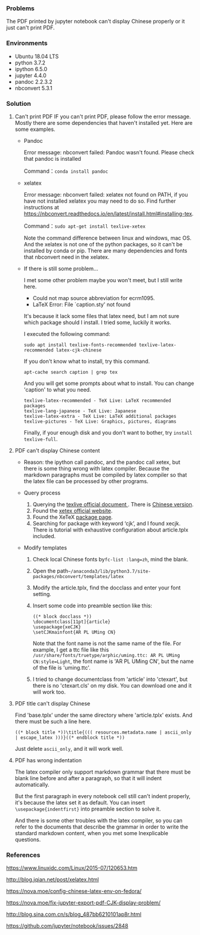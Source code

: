 ### Problems

The PDF printed by jupyter notebook can't display Chinese properly or it just can't print PDF. 

### Environments

* Ubuntu 18.04 LTS
* python 3.7.2
* ipython 6.5.0
* jupyter 4.4.0
* pandoc 2.2.3.2
* nbconvert 5.3.1

### Solution

1. Can't print PDF
   IF you can't print PDF, please follow the error message. Mostly there are some dependencies that haven't installed yet. Here are some examples.

   - Pandoc

     Error message: nbconvert failed: Pandoc wasn't found. Please check that pandoc is installed

     Command：```conda install pandoc```

   - xelatex

     Error message: nbconvert failed: xelatex not found on PATH, if you have not installed xelatex you may need to do so. Find further instructions at https://nbconvert.readthedocs.io/en/latest/install.html#installing-tex.

     Command：```sudo apt-get install texlive-xetex```

     Note the command difference between linux and windows, mac OS. And the xelatex is not one of the python packages, so it can't be installed by conda or pip. There are many dependencies and fonts that nbconvert need in the xelatex. 

   - If there is still some problem...

     I met some other problem maybe you won't meet, but I still write here. 

     - Could not map source abbreviation for ecrm1095.
     - LaTeX Error: File `caption.sty' not found

     It's because it lack some files that latex need, but I am not sure which package should I install. I tried some, luckily it works.

     I executed the following command:

     ```shell
     sudo apt install texlive-fonts-recommended texlive-latex-recommended latex-cjk-chinese
     ```

     If you don't know what to install, try this command. 

     ```shell
     apt-cache search caption | grep tex
     ```
     And you will get some prompts about what to install. You can change 'caption'  to what you need. 
     ```shell
     texlive-latex-recommended - TeX Live: LaTeX recommended packages
     texlive-lang-japanese - TeX Live: Japanese
     texlive-latex-extra - TeX Live: LaTeX additional packages
     texlive-pictures - TeX Live: Graphics, pictures, diagrams
     ```

     Finally, if your enough disk and you don't want to bother, try ```install texlive-full```.

2. PDF can't display Chinese content

   - Reason: the ipython call pandoc, and the pandoc call xetex, but there is some thing wrong with latex compiler. Because the markdown paragraphs must be compiled by latex compiler so that the latex file can be processed by other programs. 

   - Query process

     1. Querying the [ texlive official document ](http://tug.org/texlive/doc.html). There is [Chinese version](http://tug.org/texlive/doc/texlive-zh-cn/). 
     2. Found the [xetex official website](http://tug.org/xetex/). 
     3. Found the XeTeX [package page](https://ctan.org/pkg/xecjk). 
     4. Searching for package with keyword ‘cjk’, and I found xecjk. There is tutorial  with exhaustive configuration about article.tplx included. 

   - Modify templates

     1. Check local Chinese fonts by```fc-list :lang=zh```, mind the blank. 

     2. Open the path```~/anaconda3/lib/python3.7/site-packages/nbconvert/templates/latex```

     3. Modify the article.tplx, find the docclass and enter your font setting. 

     4. Insert some code into preamble section like this:

        ```
        ((* block docclass *))
        \documentclass[11pt]{article}
        \usepackage{xeCJK}
        \setCJKmainfont{AR PL UMing CN}
        ```

        Note that the font name is not the same name of the file. For example, I get a ttc file like this ```/usr/share/fonts/truetype/arphic/uming.ttc: AR PL UMing CN:style=Light```, the font name is 'AR PL UMing CN', but the name of the file is 'uming.ttc'. 

     5. I tried to change documentclass from 'article' into 'ctexart', but there is no 'ctexart.cls' on my disk. You can download one and it will work too. 

3. PDF title can't display Chinese

   Find 'base.tplx' under the same directory where 'article.tplx' exists. And there must be such a line here. 

   ```
   ((* block title *))\title{((( resources.metadata.name | ascii_only | escape_latex )))}((* endblock title *))
   ```

   Just delete ```ascii_only```, and it will work well. 

4. PDF has wrong indentation

   The latex compiler only support markdown grammar that there must be blank line before and after a paragraph, so that it will indent automatically. 

   But the first paragraph in every notebook cell still can't indent properly, it's because the latex set it as default. You can insert ```\usepackage{indentfirst}``` into preamble section to solve it. 

   And there is some other troubles with the latex compiler, so you can refer to the documents that describe the grammar in order to write the standard markdown content, when you met some Inexplicable questions. 

### References

https://www.linuxidc.com/Linux/2015-07/120653.htm

http://blog.jqian.net/post/xelatex.html

https://nova.moe/config-chinese-latex-env-on-fedora/

https://nova.moe/fix-jupyter-export-pdf-CJK-display-problem/

http://blog.sina.com.cn/s/blog_487bb6210101ap8r.html

https://github.com/jupyter/notebook/issues/2848
